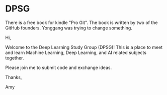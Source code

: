 # DPSG

There is a free book for kindle "Pro Git".  The book is written by two of the GitHub founders.
Yonggang was trying to change something. 


Hi,

Welcome to the Deep Learning Study Group (DPSG)! This is a place to meet and learn Machine Learning, Deep Learning, and AI related subjects together.

Please join me to submit code and exchange ideas.

Thanks,

Amy
